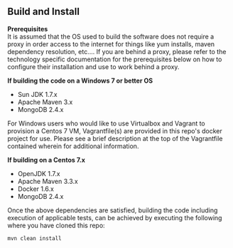 ## Build and Install

**Prerequisites**  
It is assumed that the OS used to build the software does not require a proxy in order access to the internet for things like yum installs, maven dependency
resolution, etc....  If you are behind a proxy, please refer to the technology specific documentation for the prerequisites below 
on how to configure their installation and use to work behind a proxy.

**If building the code on a Windows 7 or better OS**  
* Sun JDK 1.7.x
* Apache Maven 3.x
* MongoDB 2.4.x

For Windows users who would like to use Virtualbox and Vagrant to provision a Centos 7 VM, Vagrantfile(s) are provided in this repo's 
docker project for use.  Please see a brief description at the top of the Vagrantfile contained wherein for additional information.

**If building on a Centos 7.x**  
* OpenJDK 1.7.x
* Apache Maven 3.3.x
* Docker 1.6.x
* MongoDB 2.4.x

Once the above dependencies are satisfied, building the code including execution of applicable tests, can be
achieved by executing the following where you have cloned this repo:

```bash
mvn clean install
``` 

